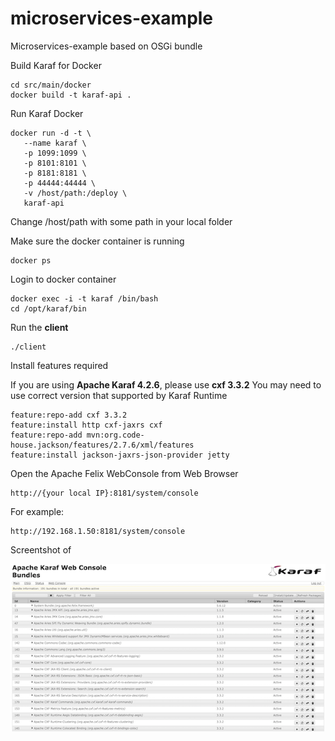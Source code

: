 # microservices-example
Microservices-example based on OSGi bundle

Build Karaf for Docker

	cd src/main/docker
	docker build -t karaf-api .
	
Run Karaf Docker
	
	docker run -d -t \
	   --name karaf \
	   -p 1099:1099 \ 
	   -p 8101:8101 \
	   -p 8181:8181 \
	   -p 44444:44444 \
	   -v /host/path:/deploy \
	   karaf-api
	
Change /host/path with some path in your local folder	
	
Make sure the docker container is running

	docker ps
	
Login to docker container

	docker exec -i -t karaf /bin/bash
	cd /opt/karaf/bin

Run the **client**	
	
	./client
	
Install features required

If you are using **Apache Karaf 4.2.6**, please use **cxf 3.3.2**
You may need to use correct version that supported by Karaf Runtime

	feature:repo-add cxf 3.3.2
	feature:install http cxf-jaxrs cxf
	feature:repo-add mvn:org.code-house.jackson/features/2.7.6/xml/features
	feature:install jackson-jaxrs-json-provider jetty
	
Open the Apache Felix WebConsole from Web Browser

	http://{your local IP}:8181/system/console			
	
For example:

	http://192.168.1.50:8181/system/console			
	
Screentshot of 

![alt text](https://raw.githubusercontent.com/ali-irawan/microservices-example/master/src/main/resources/webconsole.png "WebConsole")
		
